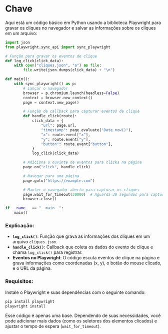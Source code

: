 # Chave
Aqui está um código básico em Python usando a biblioteca Playwright para gravar os cliques no navegador e salvar as informações sobre os cliques em um arquivo:

```python
import json
from playwright.sync_api import sync_playwright

# Função para gravar os eventos de clique
def log_click(click_data):
    with open("cliques.json", "a") as file:
        file.write(json.dumps(click_data) + "\n")

def main():
    with sync_playwright() as p:
        # Lançar o navegador
        browser = p.chromium.launch(headless=False)
        context = browser.new_context()
        page = context.new_page()

        # Função de callback para capturar eventos de clique
        def handle_click(route):
            click_data = {
                "url": page.url,
                "timestamp": page.evaluate("Date.now()"),
                "x": route.event["x"],
                "y": route.event["y"],
                "button": route.event["button"],
            }
            log_click(click_data)

        # Adiciona o ouvinte de eventos para clicks na página
        page.on("click", handle_click)

        # Navegar para uma página
        page.goto("https://example.com")

        # Manter o navegador aberto para capturar os cliques
        page.wait_for_timeout(30000)  # Aguarda 30 segundos para capturar cliques
        browser.close()

if __name__ == "__main__":
    main()
```

### Explicação:
- **`log_click()`**: Função que grava as informações dos cliques em um arquivo `cliques.json`.
- **`handle_click()`**: Callback que coleta os dados do evento de clique e chama `log_click()` para registrar.
- **Eventos no Playwright**: O código escuta eventos de clique na página e grava informações como coordenadas (x, y), o botão do mouse clicado, e o URL da página.

### Requisitos:
Instale o Playwright e suas dependências com o seguinte comando:

```bash
pip install playwright
playwright install
```

Esse código é apenas uma base. Dependendo de suas necessidades, você pode adicionar mais dados (como os seletores dos elementos clicados) e ajustar o tempo de espera (`wait_for_timeout`).
